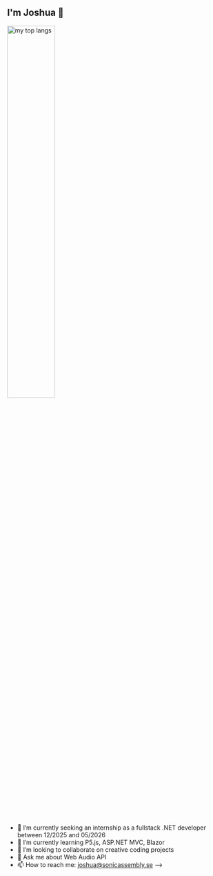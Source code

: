 ## I'm Joshua 👋

<img alt="my top langs" align="center" width="47%" src="https://github-readme-stats.vercel.app/api/top-langs/?username=joshuauaua&layout=compact&theme=radical"/>

- 🔭 I’m currently seeking an internship as a fullstack .NET developer between 12/2025 and 05/2026
- 🌱 I’m currently learning P5.js, ASP.NET MVC, Blazor
- 👯 I’m looking to collaborate on creative coding projects
- 💬 Ask me about Web Audio API
- 📫 How to reach me: joshua@sonicassembly.se
-->
